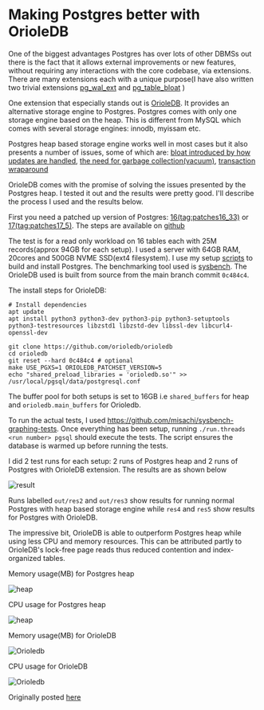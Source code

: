 # Making Postgres better with OrioleDB

One of the biggest advantages Postgres has over lots of other DBMSs out there is the fact that it allows external improvements or new features, without requiring any interactions with the core codebase, via extensions. There are many extensions each with a unique purpose(I have also written two trivial extensions [pg_wal_ext](https://github.com/misachi/pg_wal_ext) and [pg_table_bloat](https://github.com/misachi/pg_table_bloat) )

One extension that especially stands out is [OrioleDB](https://www.orioledb.com/). It provides an alternative storage engine to  Postgres. Postgres comes with only one storage engine based on the heap. This is different from MySQL which comes with several storage engines: innodb, myissam etc.

Postgres heap based storage engine works well in most cases but it also presents a number of issues, some of which are: [bloat introduced by how updates are handled](https://www.cs.cmu.edu/~pavlo/blog/2023/04/the-part-of-postgresql-we-hate-the-most.html), [the need for garbage collection(vacuum)](https://www.postgresql.org/docs/17/sql-vacuum.html), [transaction wraparound](https://www.cybertec-postgresql.com/en/transaction-id-wraparound-a-walk-on-the-wild-side/)

OrioleDB comes with the promise of solving the issues presented by the Postgres heap. I tested it out and the results were pretty good. I'll describe the process I used and the results below.

First you need a patched up version of Postgres: [16(tag:patches16_33)](https://github.com/orioledb/postgres/archive/refs/tags/patches16_33.tar.gz) or [17(tag:patches17_5)](https://github.com/orioledb/postgres/archive/refs/tags/patches17_5.tar.gz). The steps are available on [github](https://github.com/orioledb/orioledb?tab=readme-ov-file#build-from-source)

The test is for a read only workload on 16 tables each with 25M records(approx 94GB for each setup). I used a server with 64GB RAM, 20cores and 500GB NVME SSD(ext4 filesystem). I use my setup [scripts](https://github.com/misachi/postgres-scripts) to build and install Postgres. The benchmarking tool used is [sysbench](https://github.com/akopytov/sysbench?tab=readme-ov-file#building-and-installing-from-source). The OrioleDB used is built from source from the main branch commit `0c484c4`.

The install steps for OrioleDB:
```
# Install dependencies
apt update
apt install python3 python3-dev python3-pip python3-setuptools python3-testresources libzstd1 libzstd-dev libssl-dev libcurl4-openssl-dev

git clone https://github.com/orioledb/orioledb
cd orioledb
git reset --hard 0c484c4 # optional
make USE_PGXS=1 ORIOLEDB_PATCHSET_VERSION=5
echo "shared_preload_libraries = 'orioledb.so'" >> /usr/local/pgsql/data/postgresql.conf
```

The buffer pool for both setups is set to 16GB i.e `shared_buffers` for heap and `orioledb.main_buffers` for Orioledb.

To run the actual tests, I used https://github.com/misachi/sysbench-graphing-tests. Once everything has been setup, running `./run.threads <run number> pgsql` should execute the tests. The script ensures the database is warmed up before running the tests.

I did 2 test runs for each setup: 2 runs of Postgres heap and 2 runs of Postgres with OrioleDB extension. The results are as shown below

![result](https://dev-to-uploads.s3.amazonaws.com/uploads/articles/8pynmoo67y2h0i5ois15.png)

Runs labelled `out/res2` and `out/res3` show results for running normal Postgres with heap based storage engine while `res4` and `res5` show results for Postgres with OrioleDB.

The impressive bit, OrioleDB is able to outperform Postgres heap while using less CPU and memory resources. This can be attributed partly to OrioleDB's lock-free page reads thus reduced contention and index-organized tables.

Memory usage(MB) for Postgres heap

![heap](https://dev-to-uploads.s3.amazonaws.com/uploads/articles/vs2zkbrur47doz1v4rom.png)

CPU usage for Postgres heap

![heap](https://dev-to-uploads.s3.amazonaws.com/uploads/articles/ao426cjbdg4mvwvkhwm6.png)

Memory usage(MB) for OrioleDB

![Orioledb](https://dev-to-uploads.s3.amazonaws.com/uploads/articles/ydwjnukzvlo7r5i3r4vi.png)

CPU usage for OrioleDB

![Orioledb](https://dev-to-uploads.s3.amazonaws.com/uploads/articles/jqyse13lpg312l4mxijv.png)

Originally posted [here](https://dev.to/misachi/making-postgres-better-with-orioledb-49cp)